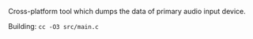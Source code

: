 Cross-platform tool which dumps the data of primary audio input device.

Building: `cc -O3 src/main.c`

